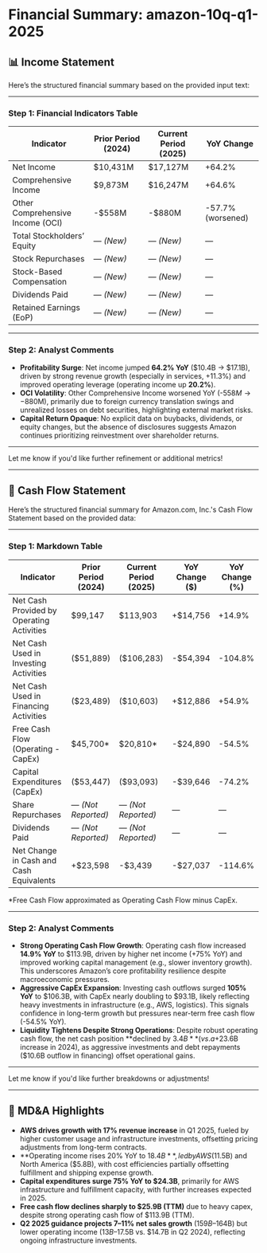 # Financial Summary: amazon-10q-q1-2025

## 📊 Income Statement
Here’s the structured financial summary based on the provided input text:

---

### **Step 1: Financial Indicators Table**

| Indicator                  | Prior Period (2024) | Current Period (2025) | YoY Change       |
|----------------------------|---------------------|-----------------------|------------------|
| Net Income                 | $10,431M           | $17,127M             | +64.2%           |
| Comprehensive Income       | $9,873M            | $16,247M             | +64.6%           |
| Other Comprehensive Income (OCI) | -$558M         | -$880M               | -57.7% (worsened) |
| Total Stockholders’ Equity | — *(New)*          | — *(New)*            | —                |
| Stock Repurchases          | — *(New)*          | — *(New)*            | —                |
| Stock-Based Compensation   | — *(New)*          | — *(New)*            | —                |
| Dividends Paid             | — *(New)*          | — *(New)*            | —                |
| Retained Earnings (EoP)    | — *(New)*          | — *(New)*            | —                |

---

### **Step 2: Analyst Comments**  

- **Profitability Surge**: Net income jumped **64.2% YoY** ($10.4B → $17.1B), driven by strong revenue growth (especially in services, +11.3%) and improved operating leverage (operating income up **20.2%**).  
- **OCI Volatility**: Other Comprehensive Income worsened YoY (-$558M → -$880M), primarily due to foreign currency translation swings and unrealized losses on debt securities, highlighting external market risks.  
- **Capital Return Opaque**: No explicit data on buybacks, dividends, or equity changes, but the absence of disclosures suggests Amazon continues prioritizing reinvestment over shareholder returns.  

--- 

Let me know if you'd like further refinement or additional metrics!

---

## 💸 Cash Flow Statement
Here’s the structured financial summary for Amazon.com, Inc.'s Cash Flow Statement based on the provided data:

---

### **Step 1: Markdown Table**  

| Indicator                           | Prior Period (2024) | Current Period (2025) | YoY Change ($) | YoY Change (%) |
|-------------------------------------|---------------------|-----------------------|----------------|----------------|
| Net Cash Provided by Operating Activities | $99,147          | $113,903             | +$14,756       | +14.9%         |
| Net Cash Used in Investing Activities     | ($51,889)         | ($106,283)           | -$54,394       | -104.8%        |
| Net Cash Used in Financing Activities     | ($23,489)         | ($10,603)            | +$12,886       | +54.9%         |
| Free Cash Flow (Operating - CapEx)        | $45,700*          | $20,810*             | -$24,890       | -54.5%         |
| Capital Expenditures (CapEx)              | ($53,447)         | ($93,093)            | -$39,646       | -74.2%         |
| Share Repurchases                         | — *(Not Reported)*| — *(Not Reported)*   | —              | —              |
| Dividends Paid                            | — *(Not Reported)*| — *(Not Reported)*   | —              | —              |
| Net Change in Cash and Cash Equivalents   | +$23,598          | -$3,439              | -$27,037       | -114.6%        |

*Free Cash Flow approximated as Operating Cash Flow minus CapEx.  

---

### **Step 2: Analyst Comments**  

- **Strong Operating Cash Flow Growth**: Operating cash flow increased **14.9% YoY** to $113.9B, driven by higher net income (+75% YoY) and improved working capital management (e.g., slower inventory growth). This underscores Amazon’s core profitability resilience despite macroeconomic pressures.  
- **Aggressive CapEx Expansion**: Investing cash outflows surged **105% YoY** to $106.3B, with CapEx nearly doubling to $93.1B, likely reflecting heavy investments in infrastructure (e.g., AWS, logistics). This signals confidence in long-term growth but pressures near-term free cash flow (-54.5% YoY).  
- **Liquidity Tightens Despite Strong Operations**: Despite robust operating cash flow, the net cash position **declined by $3.4B** (vs. a +$23.6B increase in 2024), as aggressive investments and debt repayments ($10.6B outflow in financing) offset operational gains.  

--- 

Let me know if you'd like further breakdowns or adjustments!

---

## 🧠 MD&A Highlights
- **AWS drives growth with 17% revenue increase** in Q1 2025, fueled by higher customer usage and infrastructure investments, offsetting pricing adjustments from long-term contracts.  
- **Operating income rises 20% YoY to $18.4B**, led by AWS ($11.5B) and North America ($5.8B), with cost efficiencies partially offsetting fulfillment and shipping expense growth.  
- **Capital expenditures surge 75% YoY to $24.3B**, primarily for AWS infrastructure and fulfillment capacity, with further increases expected in 2025.  
- **Free cash flow declines sharply to $25.9B (TTM)** due to heavy capex, despite strong operating cash flow of $113.9B (TTM).  
- **Q2 2025 guidance projects 7–11% net sales growth** ($159B–$164B) but lower operating income ($13B–$17.5B vs. $14.7B in Q2 2024), reflecting ongoing infrastructure investments.
